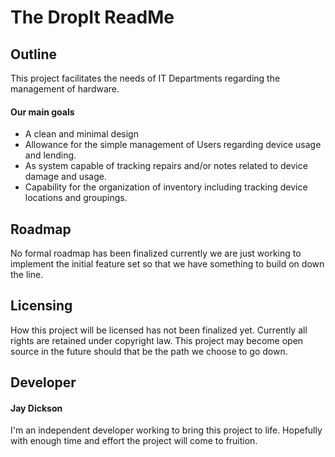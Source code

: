 # The DropIt ReadMe

## Outline

This project facilitates the needs of IT Departments regarding the management of hardware.

#### Our main goals

- A clean and minimal design
- Allowance for the simple management of Users regarding device usage and lending.
- As system capable of tracking repairs and/or notes related to device damage and usage.
- Capability for the organization of inventory including tracking device locations and groupings.

## Roadmap

No formal roadmap has been finalized currently we are just working to implement the initial feature set so that we have something to build on down the line.

## Licensing

How this project will be licensed has not been finalized yet. Currently all rights are retained under copyright law. This project may become open source in the future should that be the path we choose to go down.

## Developer

#### Jay Dickson

I'm an independent developer working to bring this project to life. Hopefully with enough time and effort the project will come to fruition. 
